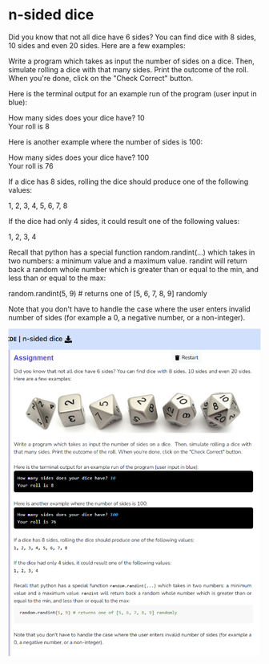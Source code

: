 # n-sided dice

Did you know that not all dice have 6 sides? You can find dice with 8 sides, 10 sides and even 20 sides. Here are a few examples:

Write a program which takes as input the number of sides on a dice.  Then, simulate rolling a dice with that many sides. Print the outcome of the roll. When you're done, click on the "Check Correct" button.

Here is the terminal output for an example run of the program (user input in blue):

How many sides does your dice have? 10  
Your roll is 8

Here is another example where the number of sides is 100:

How many sides does your dice have? 100  
Your roll is 76 

If a dice has 8 sides, rolling the dice should produce one of the following values: 

1, 2, 3, 4, 5, 6, 7, 8



If the dice had only 4 sides, it could result one of the following values:

1, 2, 3, 4



Recall that python has a special function random.randint(...) which takes in two numbers: a minimum value and a maximum value. randint will return back a random whole number which is greater than or equal to the min, and less than or equal to the max:

random.randint(5, 9) # returns one of [5, 6, 7, 8, 9] randomly

Note that you don't have to handle the case where the user enters invalid number of sides (for example a 0, a negative number, or a non-integer).

![n-sided dice](challenge_05_n-sided_dice.png)
